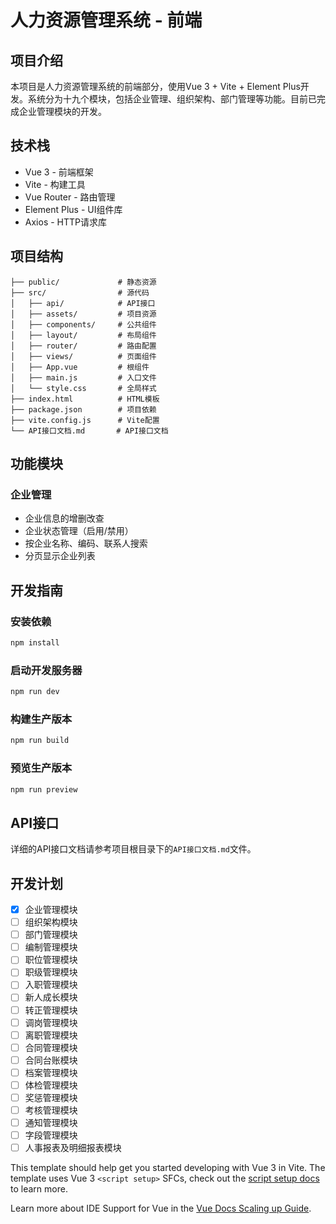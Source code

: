 # 人力资源管理系统 - 前端

## 项目介绍

本项目是人力资源管理系统的前端部分，使用Vue 3 + Vite + Element Plus开发。系统分为十九个模块，包括企业管理、组织架构、部门管理等功能。目前已完成企业管理模块的开发。

## 技术栈

- Vue 3 - 前端框架
- Vite - 构建工具
- Vue Router - 路由管理
- Element Plus - UI组件库
- Axios - HTTP请求库

## 项目结构

```
├── public/             # 静态资源
├── src/                # 源代码
│   ├── api/            # API接口
│   ├── assets/         # 项目资源
│   ├── components/     # 公共组件
│   ├── layout/         # 布局组件
│   ├── router/         # 路由配置
│   ├── views/          # 页面组件
│   ├── App.vue         # 根组件
│   ├── main.js         # 入口文件
│   └── style.css       # 全局样式
├── index.html          # HTML模板
├── package.json        # 项目依赖
├── vite.config.js      # Vite配置
└── API接口文档.md       # API接口文档
```

## 功能模块

### 企业管理

- 企业信息的增删改查
- 企业状态管理（启用/禁用）
- 按企业名称、编码、联系人搜索
- 分页显示企业列表

## 开发指南

### 安装依赖

```bash
npm install
```

### 启动开发服务器

```bash
npm run dev
```

### 构建生产版本

```bash
npm run build
```

### 预览生产版本

```bash
npm run preview
```

## API接口

详细的API接口文档请参考项目根目录下的`API接口文档.md`文件。

## 开发计划

- [x] 企业管理模块
- [ ] 组织架构模块
- [ ] 部门管理模块
- [ ] 编制管理模块
- [ ] 职位管理模块
- [ ] 职级管理模块
- [ ] 入职管理模块
- [ ] 新人成长模块
- [ ] 转正管理模块
- [ ] 调岗管理模块
- [ ] 离职管理模块
- [ ] 合同管理模块
- [ ] 合同台账模块
- [ ] 档案管理模块
- [ ] 体检管理模块
- [ ] 奖惩管理模块
- [ ] 考核管理模块
- [ ] 通知管理模块
- [ ] 字段管理模块
- [ ] 人事报表及明细报表模块

This template should help get you started developing with Vue 3 in Vite. The template uses Vue 3 `<script setup>` SFCs, check out the [script setup docs](https://v3.vuejs.org/api/sfc-script-setup.html#sfc-script-setup) to learn more.

Learn more about IDE Support for Vue in the [Vue Docs Scaling up Guide](https://vuejs.org/guide/scaling-up/tooling.html#ide-support).
